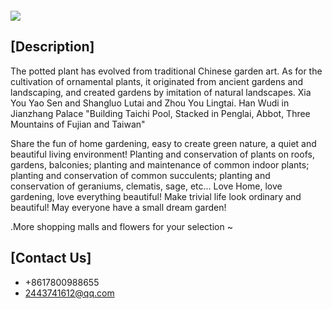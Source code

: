 #            

![](https://github.com/lilaiwei1236/Lucky/blob/master/FLowePlan.png)


## [Description]
The potted plant has evolved from traditional Chinese garden art. As for the cultivation of ornamental plants, it originated from ancient gardens and landscaping, and created gardens by imitation of natural landscapes. Xia You Yao Sen and Shangluo Lutai and Zhou You Lingtai. Han Wudi in Jianzhang Palace "Building Taichi Pool, Stacked in Penglai, Abbot, Three Mountains of Fujian and Taiwan"

Share the fun of home gardening, easy to create green nature, a quiet and beautiful living environment! Planting and conservation of plants on roofs, gardens, balconies; planting and maintenance of common indoor plants; planting and conservation of common succulents; planting and conservation of geraniums, clematis, sage, etc... Love Home, love gardening, love everything beautiful! Make trivial life look ordinary and beautiful! May everyone have a small dream garden!

.More shopping malls and flowers for your selection ~
## [Contact Us]

* +8617800988655
* 2443741612@qq.com







